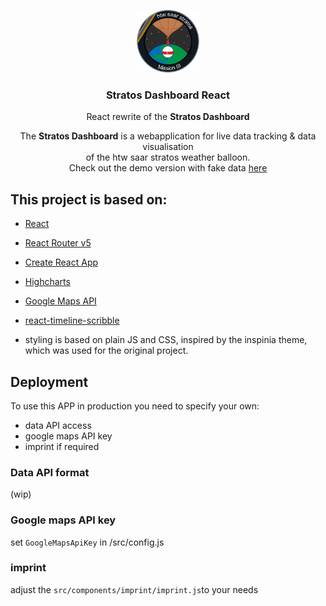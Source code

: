<p align="center">
    <img src="https://github.com/itshallrun/stratos_react/blob/master/src/components/logo/logo_2016.png" width="100"    height="100" margin="auto"/>
</p>

<h3 align="center">
  Stratos Dashboard React
</h3>

<p align="center">
  React rewrite of the <b>Stratos Dashboard</b>
</p>


<p align="center">
  The <b>Stratos Dashboard</b> is a webapplication for live data tracking & data visualisation <br/> of the htw saar stratos weather balloon. <br/>
  Check out the demo version with fake data <a href="https://itshallrun.github.io/stratos_react/dashboard">here</a>
</p>








## This project is based on:

- [React](https://reactjs.org/)
- [React Router v5](https://reacttraining.com/react-router/web/guides/quick-start)
- [Create React App](https://github.com/facebook/create-react-app)
- [Highcharts](https://www.highcharts.com/)
- [Google Maps API](https://developers.google.com/maps/documentation/javascript/tutorial?hl=de)
- [react-timeline-scribble](https://github.com/project-cemetery/react-timeline-scribble#readme)

- styling is based on plain JS and CSS, inspired by the inspinia theme, which was used for the original project.

## Deployment

To use this APP in production you need to specify your own:

- data API access
- google maps API key
- imprint if required

### Data API format
(wip)

### Google maps API key
set `GoogleMapsApiKey` in /src/config.js

### imprint
adjust the `src/components/imprint/imprint.js`to your needs
